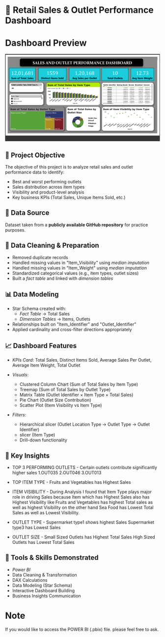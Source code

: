 # 🛒 Retail Sales & Outlet Performance Dashboard
# Dashboard Preview
 ![Dashboard](dashboard.png)
## 📌 Project Objective 
The objective of this project is to analyze retail sales and outlet performance data to identify:
- Best and worst performing outlets
- Sales distribution across item types
- Visibility and product-level analysis
- Key business KPIs (Total Sales, Unique Items Sold, etc.)
 

## 📂 Data Source
Dataset taken from a **publicly available GitHub repository** for practice purposes.


## 🧹 Data Cleaning & Preparation
- Removed duplicate records
- Handled missing values in "Item_Visibility" using *median imputation*
- Handled missing values in "Item_Weight" using *median imputation*
- Standardized categorical values (e.g., item types, outlet sizes)
- Built a *fact table* and linked with *dimension tables*


## 📊 Data Modeling
- Star Schema created with:
  - *Fact Table* → Total Sales
  - *Dimension Tables* → Items, Outlets
- Relationships built on "Item_Identifier" and "Outlet_Identifier"
- Applied cardinality and cross-filter directions appropriately


## 📈 Dashboard Features
- *KPIs Card*: Total Sales, Distinct Items Sold, Average Sales Per Outlet, Average Item Weight, Total Outlet
- *Visuals*:
  - Clustered Column Chart (Sum of Total Sales by Item Type)
  - Treemap (Sum of Total Sales by Outlet Type)
  - Matrix Table (Outlet Identifier × Item Type × Total Sales)
  - Pie Chart (Outlet Size Contribution)
  - Scatter Plot (Item Visibility vs Item Type)

- *Filters*:
  - Hierarchical slicer (Outlet Location Type → Outlet Type → Outlet Identifier)
  - slicer (Item Type)
  - Drill-down functionality


## 🔑 Key Insights
- TOP 3 PERFORMING OUTLETS - Certain outlets contribute significantly higher sales
  1.OUT035
  2.OUT046
  3.OUT013

- TOP ITEM TYPE - Fruits and Vegetables has Highest Sales
  
- ITEM VISIBILITY - During Analysis I found that Item Type plays major role in driving Sales because 
  Item which has Highest Sales also has Highest Visibility like Fruits and Vegetables has highest
  Total sales as well as highest Visibility on the other hand Sea Food has Lowest Total Sales as well as 
  Lowest Visibility.
 
- OUTLET TYPE - Supermarket type1 shows highest Sales 
                Supermarket type3 has Lowest Sales

- OUTLET SIZE - Small Sized Outlets has Highest Total Sales
                High Sized Outlets has Lowest Total Sales


## 🚀 Tools & Skills Demonstrated
- *Power BI*
- Data Cleaning & Transformation
- DAX Calculations
- Data Modeling (Star Schema)
- Interactive Dashboard Building
- Business Insights Communication

# Note
If you would like to access the POWER BI (.pbix) file. please feel free to ask.

